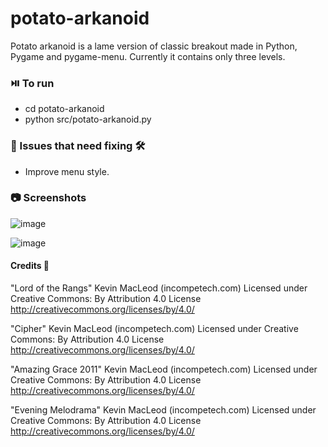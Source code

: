 # potato-arkanoid
Potato arkanoid is a lame version of classic breakout made in Python, Pygame and pygame-menu.
Currently it contains only three levels.

### ⏯️ To run
 - cd potato-arkanoid
 - python src/potato-arkanoid.py

### 🐛 Issues that need fixing 🛠️
- Improve menu style.

### 📷 Screenshots 

![image](https://github.com/mauro89x/potato-arkanoid/assets/49578672/62e8084f-aa9c-46a6-b346-97095fc0e449)

![image](https://github.com/mauro89x/potato-arkanoid/assets/49578672/63f3135f-e581-440f-9033-dd7df11c00ac)

#### Credits 🙏

"Lord of the Rangs" Kevin MacLeod (incompetech.com)
Licensed under Creative Commons: By Attribution 4.0 License
http://creativecommons.org/licenses/by/4.0/

"Cipher" Kevin MacLeod (incompetech.com)
Licensed under Creative Commons: By Attribution 4.0 License
http://creativecommons.org/licenses/by/4.0/

"Amazing Grace 2011" Kevin MacLeod (incompetech.com)
Licensed under Creative Commons: By Attribution 4.0 License
http://creativecommons.org/licenses/by/4.0/

"Evening Melodrama" Kevin MacLeod (incompetech.com)
Licensed under Creative Commons: By Attribution 4.0 License
http://creativecommons.org/licenses/by/4.0/
